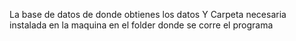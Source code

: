 La base de datos de donde obtienes los datos
Y Carpeta necesaria instalada en la maquina en el folder donde se corre el programa
